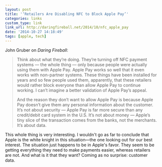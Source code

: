 ```yaml
---
layout: post
title: '‘Retailers Are Disabling NFC to Block Apple Pay’'
categories: links
custom_type: link
link_url: http://daringfireball.net/2014/10/nfc_apple_pay
date: '2014-10-27 14:18:49'
tags: [apple, tech]
---
```

John Gruber on *Daring Fireball*:

> Think about what they’re doing. They’re turning off NFC payment systems — the whole thing — only because people were actually using them with Apple Pay. Apple Pay works so well that it even works with non-partner systems. These things have been installed for years and so few people used them, apparently, that these retailers would rather block everyone than allow Apple Pay to continue working. I can’t imagine a better validation of Apple Pay’s appeal.
>
> And the reason they don’t want to allow Apple Pay is because Apple Pay doesn’t give them any personal information about the customer. It’s not about security — Apple Pay is far more secure than any credit/debit card system in the U.S. It’s not about money — Apple’s tiny slice of the transaction comes from the banks, not the merchants. It’s about data.

This whole thing is very interesting. I wouldn't go as far to conclude that Apple is the white knight in this situation—the one looking out for our best interest. The situation just happens to be in Apple's favor. They seem to be getting everything they need to make payments easier, whereas retailers are not. And what is it that they want? Coming as no surprise: customer data.
